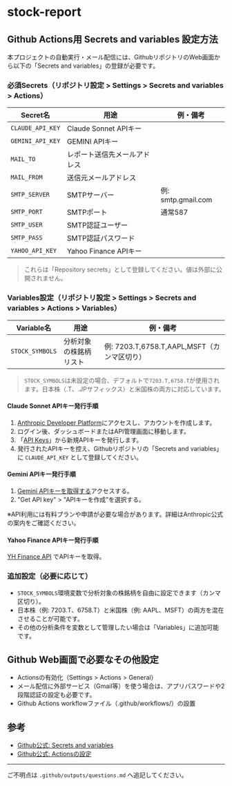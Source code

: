 # stock-report

## Github Actions用 Secrets and variables 設定方法

本プロジェクトの自動実行・メール配信には、GithubリポジトリのWeb画面から以下の「Secrets and variables」の登録が必要です。

### 必須Secrets（リポジトリ設定 > Settings > Secrets and variables > Actions）

| Secret名         | 用途                         | 例・備考           |
| ---------------- | ---------------------------- | ------------------ |
| `CLAUDE_API_KEY` | Claude Sonnet APIキー        |                    |
| `GEMINI_API_KEY` | GEMINI APIキー               |                    |
| `MAIL_TO`        | レポート送信先メールアドレス |                    |
| `MAIL_FROM`      | 送信元メールアドレス         |                    |
| `SMTP_SERVER`    | SMTPサーバー                 | 例: smtp.gmail.com |
| `SMTP_PORT`      | SMTPポート                   | 通常587            |
| `SMTP_USER`      | SMTP認証ユーザー             |                    |
| `SMTP_PASS`      | SMTP認証パスワード           |                    |
| `YAHOO_API_KEY`  | Yahoo Finance APIキー        |                    |

> これらは「Repository secrets」として登録してください。値は外部に公開されません。

### Variables設定（リポジトリ設定 > Settings > Secrets and variables > Actions > Variables）

| Variable名       | 用途                         | 例・備考           |
| ---------------- | ---------------------------- | ------------------ |
| `STOCK_SYMBOLS`  | 分析対象の株銘柄リスト       | 例: 7203.T,6758.T,AAPL,MSFT（カンマ区切り） |

> `STOCK_SYMBOLS`は未設定の場合、デフォルトで`7203.T,6758.T`が使用されます。日本株（.T、.JPサフィックス）と米国株の両方に対応しています。

#### Claude Sonnet APIキー発行手順

1. [Anthropic Developer Platform](https://console.anthropic.com)にアクセスし、アカウントを作成します。
2. ログイン後、ダッシュボードまたはAPI管理画面に移動します。
3. 「[API Keys](https://console.anthropic.com/settings/keys)」から新規APIキーを発行します。
4. 発行されたAPIキーを控え、Githubリポジトリの「Secrets and variables」に `CLAUDE_API_KEY` として登録してください。

#### Gemini APIキー発行手順

1. [Gemini APIキーを取得する](https://aistudio.google.com/apikey?hl=ja)アクセスする。
2. "Get API key" > "APIキーを作成"を選択する。

※API利用には有料プランや申請が必要な場合があります。詳細はAnthropic公式の案内をご確認ください。

#### Yahoo Finance APIキー発行手順

[YH Finance API](https://financeapi.net/dashboard) でAPIキーを取得。

### 追加設定（必要に応じて）

- `STOCK_SYMBOLS`環境変数で分析対象の株銘柄を自由に設定できます（カンマ区切り）。
- 日本株（例: 7203.T、6758.T）と米国株（例: AAPL、MSFT）の両方を混在させることが可能です。
- その他の分析条件を変数として管理したい場合は「Variables」に追加可能です。

## Github Web画面で必要なその他設定

- Actionsの有効化（Settings > Actions > General）
- メール配信に外部サービス（Gmail等）を使う場合は、アプリパスワードや2段階認証の設定も必要です。
- Github Actions workflowファイル（.github/workflows/）の設置

## 参考

- [Github公式: Secrets and variables](https://docs.github.com/ja/actions/security-guides/encrypted-secrets)
- [Github公式: Actionsの設定](https://docs.github.com/ja/actions/using-workflows/workflow-syntax-for-github-actions)

---

ご不明点は `.github/outputs/questions.md` へ追記してください。
